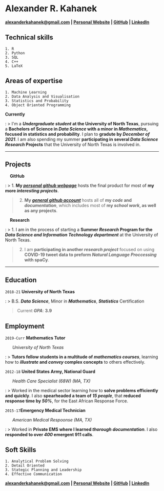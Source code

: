 # Alexander R. Kahanek
__<a href="mailto:alexanderkahanek@gmail.com">alexanderkahanek@gmail.com</a>
|
<a href="https://alexander-kahanek.github.io">Personal Website</a>
|
<a href="https://github.com/alexander-kahanek">GitHub</a>
|
<a href="https://linkedin.com/in/alex-kah">LinkedIn</a>__

## __Technical skills__
```
1. R
2. Python
3. SQL
4. C++
5. LaTeX
```


## __Areas of expertise__
```
1. Machine Learning
2. Data Analysis and Visualisation
3. Statistics and Probability
4. Object Oriented Programming
```

__Currently__

: > I'm a __*Undergraduate student* at the University of North Texas__, pursuing a __Bachelors of Science in *Data Science* with a minor in *Mathematics*, focused in statistics and probability__. I plan to __gradute by *December of 2021*__. I am also spending my summer __participating in several *Data Science Research* Projects__ that the University of North Texas is involved in.


-----------------
## __Projects__

&nbsp; &nbsp; __GitHub__

: > 1. __My *[personal github webpage](https://alexander-kahanek.github.io/project)*__ hosts the final product for most of __my more *interesting projects*__.
> 
> 2. __My *[general github account](https://github.com/alexander-kahanek)*__ hosts all of __my *code* and *documentation*__, which includes most of __my *school work*, as well as any projects__.

&nbsp; &nbsp; __Research__

: > 1. I am in the process of starting a __Summer *Research* Program for the *Data Science and Information Technology department*__ at the University of North Texas.
> 
> 2. I am __participating in another *research project*__ focused on using __COVID-19 tweet data to preform *Natural Language Proccessing* with spaCy__.


----------------
## __Education__

`2018-21` __University of North Texas__

: > B.S. __*Data Science*__, Minor in __*Mathematics*__, __*Statistics*__ Certification
> 
> Current __*GPA*__: __3.9__

## __Employment__

`2019-Curr` __Mathematics Tutor__ 

&nbsp; &nbsp; &nbsp; *University of North Texas*

: > __Tutors fellow students in a multitude of *mathematics courses*__, learning how to __*illustrate* and *convey* complex concepts__ to others effectively. 


`2012-18` __United States Army, National Guard__

&nbsp; &nbsp; &nbsp; *Health Care Specialist (68W) (MA, TX)*

: > Worked in the medical sector learning how to __solve problems efficiently and quickly__. I also __spearheaded a team of *15 people*__, that __reduced response time by *50%*__, for the East African Response Force.


`2015-17`__Emergency Medical Technician__

&nbsp; &nbsp; &nbsp; *American Medical Respoonse (MA, TX)*

: > Worked in __Private EMS where I learned *thorough documentation*__. I also __responded to over *400* emergent 911 calls__.


## __Soft Skills__
```
1. Analytical Problem Solving
2. Detail Oriented
3. Stategic Planning and Leadership
4. Effective Communication
```

__<a href="mailto:alexanderkahanek@gmail.com">alexanderkahanek@gmail.com</a>
|
<a href="https://alexander-kahanek.github.io">Personal Website</a>
|
<a href="https://github.com/alexander-kahanek">GitHub</a>
|
<a href="https://linkedin.com/in/alex-kah">LinkedIn</a>__